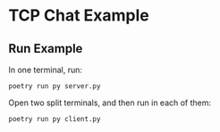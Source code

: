 # TCP Chat Example

## Run Example

In one terminal, run:

```
poetry run py server.py
```

Open two split terminals, and then run in each of them:

```
poetry run py client.py
```